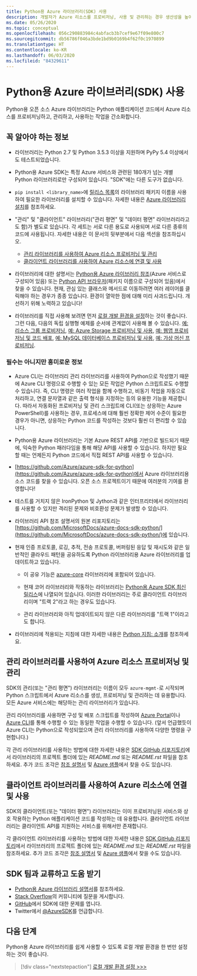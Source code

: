 ```yaml
---
title: Python용 Azure 라이브러리(SDK) 사용
description: 개발자가 Azure 리소스를 프로비저닝, 사용 및 관리하는 경우 생산성을 높이는 데 도움이 되는 Python용 Azure 라이브러리의 특징과 기능에 대해 간략히 설명합니다.
ms.date: 05/26/2020
ms.topic: conceptual
ms.openlocfilehash: 056c290883984c4abfacb3b7cef9e67f09e800c7
ms.sourcegitcommit: db56786f046a3bde1bd9b0169b4f62f0c1970899
ms.translationtype: HT
ms.contentlocale: ko-KR
ms.lasthandoff: 06/03/2020
ms.locfileid: "84329611"
---
```

# <a name="use-the-azure-libraries-sdk-for-python"></a>Python용 Azure 라이브러리(SDK) 사용

Python용 오픈 소스 Azure 라이브러리는 Python 애플리케이션 코드에서 Azure 리소스를 프로비저닝하고, 관리하고, 사용하는 작업을 간소화합니다.

## <a name="the-details-you-really-want-to-know"></a>꼭 알아야 하는 정보

- 라이브러리는 Python 2.7 및 Python 3.5.3 이상을 지원하며 PyPy 5.4 이상에서도 테스트되었습니다.

- Python용 Azure SDK는 특정 Azure 서비스와 관련된 180개가 넘는 개별 Python 라이브러리로만 구성되어 있습니다. "SDK"에는 다른 도구가 없습니다.

- `pip install <library_name>`에 [릴리스 목록](https://azure.github.io/azure-sdk/releases/latest/all/python.html)의 라이브러리 패키지 이름을 사용하여 필요한 라이브러리를 설치할 수 있습니다. 자세한 내용은 [Azure 라이브러리 설치](azure-sdk-install.md)를 참조하세요.

- "관리" 및 "클라이언트" 라이브러리("관리 평면" 및 "데이터 평면" 라이브러리라고도 함)가 별도로 있습니다. 각 세트는 서로 다른 용도로 사용되며 서로 다른 종류의 코드에 사용됩니다. 자세한 내용은 이 문서의 뒷부분에서 다음 섹션을 참조하십시오.
  - [관리 라이브러리를 사용하여 Azure 리소스 프로비저닝 및 관리](#provision-and-manage-azure-resources-with-management-libraries)
  - [클라이언트 라이브러리를 사용하여 Azure 리소스에 연결 및 사용](#connect-to-and-use-azure-resources-with-client-libraries)

- 라이브러리에 대한 설명서는 [Python용 Azure 라이브러리 참조](/python/api/overview/azure/?view=azure-python)(Azure 서비스로 구성되어 있음) 또는 [Python API 브라우저](/python/api/?view=azure-python)(패키지 이름으로 구성되어 있음)에서 찾을 수 있습니다. 현재, 관심 있는 클래스와 메서드로 이동하려면 여러 레이어를 클릭해야 하는 경우가 종종 있습니다. 환경이 열악한 점에 대해 미리 사과드립니다. 개선하기 위해 노력하고 있습니다!

- 라이브러리를 직접 사용해 보려면 먼저 [로컬 개발 환경을 설정](configure-local-development-environment.md)하는 것이 좋습니다. 그런 다음, 다음의 독립 실행형 예제를 순서에 관계없이 사용해 볼 수 있습니다. [예: 리소스 그룹 프로비저닝](azure-sdk-example-resource-group.md), [예: Azure Storage 프로비저닝 및 사용](azure-sdk-example-storage.md), [예: 웹앱 프로비저닝 및 코드 배포](azure-sdk-example-web-app.md), [예: MySQL 데이터베이스 프로비저닝 및 사용](azure-sdk-example-database.md), [예: 가상 머신 프로비저닝](azure-sdk-example-virtual-machines.md).

### <a name="non-essential-but-still-interesting-details"></a>필수는 아니지만 흥미로운 정보

- Azure CLI는 라이브러리 관리 라이브러리를 사용하여 Python으로 작성했기 때문에 Azure CLI 명령으로 수행할 수 있는 모든 작업은 Python 스크립트로도 수행할 수 있습니다. 즉, CLI 명령은 여러 작업을 함께 수행하고, 비동기 작업을 자동으로 처리하고, 연결 문자열과 같은 출력 형식을 지정하는 등의 유용한 기능을 제공합니다. 따라서 자동화된 프로비저닝 및 관리 스크립트에 CLI(또는 상응하는 Azure PowerShell)를 사용하는 경우, 프로세스에 대해 훨씬 정확한 제어 수준이 필요한 경우가 아니면, 상응하는 Python 코드를 작성하는 것보다 훨씬 더 편리할 수 있습니다.

- Python용 Azure 라이브러리는 기본 Azure REST API를 기반으로 빌드되기 때문에, 익숙한 Python 패러다임을 통해 해당 API를 사용할 수 있습니다. 하지만 필요할 때는 언제든지 Python 코드에서 직접 REST API를 사용할 수 있습니다.

- [https://github.com/Azure/azure-sdk-for-python](https://github.com/Azure/azure-sdk-for-python)에서 Azure 라이브러리용 소스 코드를 찾을 수 있습니다. 오픈 소스 프로젝트이기 때문에 여러분의 기여를 환영합니다!

- 테스트를 거치지 않은 IronPython 및 Jython과 같은 인터프리터에서 라이브러리를 사용할 수 있지만 격리된 문제와 비호환성 문제가 발생할 수 있습니다.

- 라이브러리 API 참조 설명서의 원본 리포지토리는 [https://github.com/MicrosoftDocs/azure-docs-sdk-python/](https://github.com/MicrosoftDocs/azure-docs-sdk-python/)에 있습니다.

- 현재 인증 프로토콜, 로깅, 추적, 전송 프로토콜, 버퍼링된 응답 및 재시도와 같은 일반적인 클라우드 패턴을 공유하도록 Python 라이브러리용 Azure 라이브러리를 업데이트하고 있습니다.

  - 이 공유 기능은 [azure-core](https://github.com/Azure/azure-sdk-for-python/tree/master/sdk/core/azure-core) 라이브러리에 포함되어 있습니다.

  - 현재 코어 라이브러리와 작동하는 라이브러리는 [Python용 Azure SDK 최신 릴리스](https://azure.github.io/azure-sdk/releases/latest/#python)에 나열되어 있습니다. 이러한 라이브러리는 주로 클라이언트 라이브러리이며 "트랙 2"라고 하는 경우도 있습니다.

  - 관리 라이브러리와 아직 업데이트되지 않은 다른 라이브러리를 "트랙 1"이라고도 합니다.

- 라이브러리에 적용되는 지침에 대한 자세한 내용은 [Python 지침: 소개](https://azure.github.io/azure-sdk/python_introduction.html)를 참조하세요.

## <a name="provision-and-manage-azure-resources-with-management-libraries"></a>관리 라이브러리를 사용하여 Azure 리소스 프로비저닝 및 관리

SDK의 관리(또는 "관리 평면") 라이브러리는 이름이 모두 `azure-mgmt-`로 시작되며 Python 스크립트에서 Azure 리소스를 생성, 프로비저닝 및 관리하는 데 유용합니다. 모든 Azure 서비스에는 해당하는 관리 라이브러리가 있습니다.

관리 라이브러리를 사용하면 구성 및 배포 스크립트를 작성하여 [Azure Portal](https://portal.azure.com)이나 [Azure CLI](/cli/azure/install-azure-cli)를 통해 수행할 수 있는 동일한 작업을 수행할 수 있습니다. (앞서 언급했듯이 Azure CLI는 Python으로 작성되었으며 관리 라이브러리를 사용하여 다양한 명령을 구현합니다.)

각 관리 라이브러리를 사용하는 방법에 대한 자세한 내용은 [SDK GitHub 리포지토리](https://github.com/Azure/azure-sdk-for-python/tree/master/sdk)에서 라이브러리의 프로젝트 폴더에 있는 *README.md* 또는 *README.rst* 파일을 참조하세요. 추가 코드 조각은 [참조 설명서](/python/api?view=azure-python) 및 [Azure 샘플](https://docs.microsoft.com/samples/browse/?languages=python&products=azure)에서 찾을 수도 있습니다.

## <a name="connect-to-and-use-azure-resources-with-client-libraries"></a>클라이언트 라이브러리를 사용하여 Azure 리소스에 연결 및 사용

SDK의 클라이언트(또는 "데이터 평면") 라이브러리는 이미 프로비저닝된 서비스와 상호 작용하는 Python 애플리케이션 코드를 작성하는 데 유용합니다. 클라이언트 라이브러리는 클라이언트 API를 지원하는 서비스를 위해서만 존재합니다.

각 클라이언트 라이브러리를 사용하는 방법에 대한 자세한 내용은 [SDK GitHub 리포지토리](https://github.com/Azure/azure-sdk-for-python/tree/master/sdk)에서 라이브러리의 프로젝트 폴더에 있는 *README.md* 또는 *README.rst* 파일을 참조하세요. 추가 코드 조각은 [참조 설명서](/python/api?view=azure-python) 및 [Azure 샘플](https://docs.microsoft.com/samples/browse/?languages=python&products=azure)에서 찾을 수도 있습니다.

## <a name="get-help-and-connect-with-the-sdk-team"></a>SDK 팀과 교류하고 도움 받기

- [Python용 Azure 라이브러리 설명서](https://aka.ms/python-docs)를 참조하세요.
- [Stack Overflow](https://stackoverflow.com/questions/tagged/azure-sdk-python)의 커뮤니티에 질문을 게시합니다.
- [GitHub](https://github.com/Azure/azure-sdk-for-python/issues)에서 SDK에 대한 문제를 엽니다.
- Twitter에서 [@AzureSDK](https://twitter.com/AzureSdk/)를 언급합니다.

## <a name="next-step"></a>다음 단계

Python용 Azure 라이브러리를 쉽게 사용할 수 있도록 로컬 개발 환경을 한 번만 설정하는 것이 좋습니다.

> [!div class="nextstepaction"]
> [로컬 개발 환경 설정 >>>](configure-local-development-environment.md)
